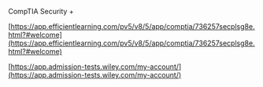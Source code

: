 CompTIA Security +

[https://app.efficientlearning.com/pv5/v8/5/app/comptia/736257secplsg8e.html?#welcome](https://app.efficientlearning.com/pv5/v8/5/app/comptia/736257secplsg8e.html?#welcome)

[https://app.admission-tests.wiley.com/my-account/](https://app.admission-tests.wiley.com/my-account/)